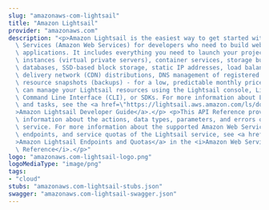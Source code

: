 ```yaml
---
slug: "amazonaws-com-lightsail"
title: "Amazon Lightsail"
provider: "amazonaws.com"
description: "<p>Amazon Lightsail is the easiest way to get started with Amazon Web\
  \ Services (Amazon Web Services) for developers who need to build websites or web\
  \ applications. It includes everything you need to launch your project quickly -\
  \ instances (virtual private servers), container services, storage buckets, managed\
  \ databases, SSD-based block storage, static IP addresses, load balancers, content\
  \ delivery network (CDN) distributions, DNS management of registered domains, and\
  \ resource snapshots (backups) - for a low, predictable monthly price.</p> <p>You\
  \ can manage your Lightsail resources using the Lightsail console, Lightsail API,\
  \ Command Line Interface (CLI), or SDKs. For more information about Lightsail concepts\
  \ and tasks, see the <a href=\"https://lightsail.aws.amazon.com/ls/docs/en_us/articles/lightsail-how-to-set-up-access-keys-to-use-sdk-api-cli\"\
  >Amazon Lightsail Developer Guide</a>.</p> <p>This API Reference provides detailed\
  \ information about the actions, data types, parameters, and errors of the Lightsail\
  \ service. For more information about the supported Amazon Web Services Regions,\
  \ endpoints, and service quotas of the Lightsail service, see <a href=\"https://docs.aws.amazon.com/general/latest/gr/lightsail.html\"\
  >Amazon Lightsail Endpoints and Quotas</a> in the <i>Amazon Web Services General\
  \ Reference</i>.</p>"
logo: "amazonaws.com-lightsail-logo.png"
logoMediaType: "image/png"
tags:
- "cloud"
stubs: "amazonaws.com-lightsail-stubs.json"
swagger: "amazonaws.com-lightsail-swagger.json"
---
```

